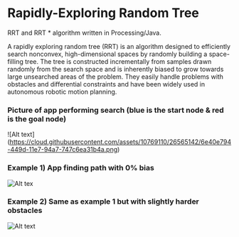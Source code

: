 # Rapidly-Exploring Random Tree 

RRT and RRT * algorithm written in Processing/Java.

A rapidly exploring random tree (RRT) is an algorithm designed to efficiently search nonconvex, high-dimensional spaces by randomly building a space-filling tree. The tree is constructed incrementally from samples drawn randomly from the search space and is inherently biased to grow towards large unsearched areas of the problem. They easily handle problems with obstacles and differential constraints and have been widely used in autonomous robotic motion planning.

### Picture of app performing search (blue is the start node & red is the goal node)
![Alt text] (https://cloud.githubusercontent.com/assets/10769110/26565142/6e40e794-449d-11e7-94a7-747c6ea31b4a.png)

### Example 1) App finding path with 0% bias
![Alt tex](https://cloud.githubusercontent.com/assets/10769110/26564628/351aa6c6-4498-11e7-80b5-5d16fd74bd42.gif)

### Example 2) Same as example 1 but with slightly harder obstacles
![Alt text](https://cloud.githubusercontent.com/assets/10769110/26564807/7a366f54-449a-11e7-8f6b-73e5ecf1da39.gif)
